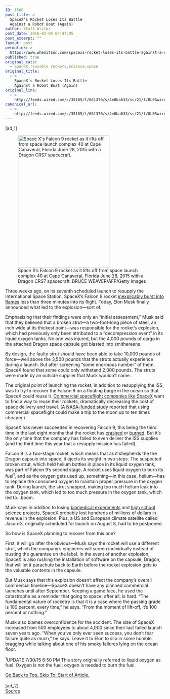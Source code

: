 ```yaml
---
ID: 1560
post_title: >
  SpaceX’s Rocket Loses Its Battle
  Against a Robot Boat (Again)
author: Staff Writer
post_date: 2016-03-05 04:47:05
post_excerpt: ""
layout: post
permalink: >
  https://www.whenitson.com/spacexs-rocket-loses-its-battle-against-a-robot-boat-again/
published: true
original_cats:
  - SpaceX,reusable rockets,Science,space
original_title:
  - >
    SpaceX’s Rocket Loses Its Battle
    Against a Robot Boat (Again)
original_link:
  - >
    http://feeds.wired.com/c/35185/f/661370/s/4e0ba633/sc/21/l/0L0Swired0N0C20A160C0A30Cspacexs0Erocket0Eloses0Ebattle0Erobot0Eboat0C/story01.htm
canonical_url:
  - >
    http://feeds.wired.com/c/35185/f/661370/s/4e0ba633/sc/21/l/0L0Swired0N0C20A160C0A30Cspacexs0Erocket0Eloses0Ebattle0Erobot0Eboat0C/story01.htm
---
```

 [ad_1]
<br><div id=""><figure attachment_1807576="" class="carve wp-caption portrait alignnone fader relative" data-js="fader"><a href="http://www.wired.com/wp-content/uploads/2015/07/GettyImages-478871618.jpg"><img class="size-inset-image wp-image-1807576" src="http://www.whenitson.com/wp-content/uploads/2016/01/SpaceX-Botched-Its-Landing-Thanks-to-a-Broken-Sea-Leg.jpg" alt="Space X's Falcon 9 rocket as it lifts off from space launch complex 40 at Cape Canaveral, Florida June 28, 2015 with a Dragon CRS7 spacecraft. " width="289" height="417"/></a><figcaption class="wp-caption-text link-underline">Space X’s Falcon 9 rocket as it lifts off from space launch complex 40 at Cape Canaveral, Florida June 28, 2015 with a Dragon CRS7 spacecraft. <span class="credit link-underline-sm"><span aria-hidden="true" class="ui ui-photo inline-block ui-credit relative opacity-5 marg-r-micro"/> BRUCE WEAVER/AFP/Getty Images</span></figcaption></figure><p>Three weeks ago, on its seventh scheduled launch to resupply the International Space Station, SpaceX’s Falcon 9 rocket <a href="http://www.wired.com/2015/06/spacexs-rocket-exploded-got-land-barge/" target="_blank">inexplicably burst into flames</a> less than three minutes into its flight. Today, Elon Musk finally announced what led to the explosion—sort of.</p>
<p>Emphasizing that their findings were only an “initial assessment,” Musk said that they believed that a broken strut—a two-foot-long piece of steel, an inch wide at its thickest point—was responsible for the rocket’s explosion, which had previously only been attributed to a “decompression event” in its liquid oxygen tanks. No one was injured, but the 4,000 pounds of cargo in the attached Dragon space capsule got blasted into smithereens.</p>
<p>By design, the faulty strut should have been able to take 10,000 pounds of force—well above the 3,500 pounds that the struts actually experience during a launch. But after screening “some enormous number” of them, SpaceX found that some could only withstand 2,000 pounds. The struts were made by an outside supplier that Musk wouldn’t name.</p>
<p>The original point of launching the rocket, in addition to resupplying the ISS, was to try to recover the Falcon 9 on a floating barge in the ocean so that SpaceX could reuse it. <a href="http://www.wired.com/2015/06/now-even-airbus-wants-reusable-rockets-game/">Commercial spaceflight companies like SpaceX</a> want to find a way to reuse their rockets, dramatically decreasing the cost of space delivery and travel. (A <a href="http://www.houstonchronicle.com/news/houston-texas/houston/article/Private-rockets-will-lower-cost-of-moon-Mars-6394955.php?t=98f2275b8d438d9cbb&amp;cmpid=twitter-premium">NASA-funded study</a> reported that using commercial spaceflight could make a trip to the moon up to ten times cheaper.)</p>
<p>SpaceX has never succeeded in recovering Falcon 9, this being the third time in the last eight months that the rocket has <a href="http://www.wired.com/2015/04/elon-musk-spacex-look-really-hard-land-rocket-boat-ok/">crashed</a> or <a href="http://www.wired.com/2015/06/spacexs-rocket-exploded-got-land-barge/">burned</a>. But it’s the only time that the company has failed to even deliver the ISS supplies (and the third time this year that a resupply mission has failed).</p>
<p>Falcon 9 is a two-stage rocket, which means that as it shepherds the the Dragon capsule into space, it ejects its weight in two steps. The suspected broken strut, which held helium bottles in place in its liquid oxygen tank, was part of Falcon 9’s second stage. A rocket uses liquid oxygen to burn its fuel<sup>1</sup>, and as the oxygen gets used up, something—in this case, helium—has to replace the consumed oxygen to maintain proper pressure in the oxygen tank. During launch, the strut snapped, making too much helium leak into the oxygen tank, which led to too much pressure in the oxygen tank, which led to…boom.</p>
<p>Musk says in addition to losing <a href="http://www.9news.com/story/news/2015/06/28/destroyed-spacex-rocket-carried-colorado-experiments/29431237/">biomedical experiments</a> and <a href="http://abcnews.go.com/Technology/spacex-rocket-explosion-destroys-students-science-experiment/story?id=32101336">high school science projects</a>, SpaceX probably lost hundreds of millions of dollars in revenue in the explosion. Plus, a US and European climate satellite called Jason-3, originally scheduled for launch on August 8, had to be postponed.</p>
<p>So how is SpaceX planning to recover from this one?</p>
<p>First, it will go after the obvious—Musk says the rocket will use a different strut, which the company’s engineers will screen individually instead of trusting the guarantee on the label. In the event of another explosion, SpaceX is also rushing the installation of software on the capsule, Dragon, that will let it parachute back to Earth before the rocket explosion gets to the valuable contents in the capsule.</p>
<p>But Musk says that this explosion doesn’t affect the company’s overall commercial timeline—SpaceX doesn’t have any planned commercial launches until after September. Keeping a game face, he used the catastrophe as a reminder that going to space, after all, is hard. “The fundamental nature of rocketry is that it is a case where the passing grade is 100 percent, every time,” he says. “From the moment of lift-off, it’s 100 percent or nothing.”</p>
<p>Musk also blames overconfidence for the accident. The size of SpaceX increased from 500 employees to about 4,000 since their last failed launch seven years ago. “When you’ve only ever seen success, you don’t fear failure quite as much,” he says. Leave it to Elon to slip in some humble bragging while talking about one of his smoky failures lying on the ocean floor.</p>
<p><sup>1</sup>UPDATE 7/30/15 6:50 PM This story originally referred to liquid oxygen as fuel. Oxygen is not the fuel; oxygen is needed to burn the fuel.</p>
							<a class="visually-hidden skip-to-text-link focusable bg-white" href="#start-of-content">Go Back to Top. Skip To: Start of Article.</a>
						</div>
<br>[ad_2]
<br><a href="http://feeds.wired.com/c/35185/f/661370/s/4e0ba633/sc/21/l/0L0Swired0N0C20A160C0A30Cspacexs0Erocket0Eloses0Ebattle0Erobot0Eboat0C/story01.htm">Source </a>